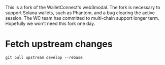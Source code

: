This is a fork of the WalletConnect's web3modal. The fork is necessary to support Solana wallets, such as Phantom, and a bug clearing the active session. The WC team has committed to multi-chain support longer term. Hopefully we won't need this fork one day.

# Fetch upstream changes

`git pull upstream develop --rebase`
